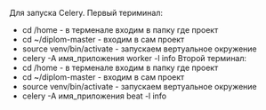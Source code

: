 Для запуска Celery.
Первый териминал:
- cd /home - в терменале входим в папку где проект
- cd ~/diplom-master - входим в сам проект
- source venv/bin/activate - запускаем вертуальное окружение
- celery -A имя_приложения worker -l info
Второй терминал:
- cd /home - в терменале входим в папку где проект
- cd ~/diplom-master - входим в сам проект
- source venv/bin/activate - запускаем вертуальное окружение
- celery -A имя_приложения beat -l info
